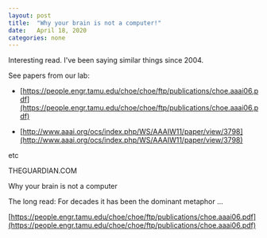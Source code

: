 ```yaml
---
layout: post
title:  "Why your brain is not a computer!"
date:   April 18, 2020
categories: none
---
```




Interesting read. I've been saying similar things since 2004. 




See papers from our lab:

* [https://people.engr.tamu.edu/choe/choe/ftp/publications/choe.aaai06.pdf](https://people.engr.tamu.edu/choe/choe/ftp/publications/choe.aaai06.pdf)

* [http://www.aaai.org/ocs/index.php/WS/AAAIW11/paper/view/3798](http://www.aaai.org/ocs/index.php/WS/AAAIW11/paper/view/3798)

etc





THEGUARDIAN.COM




Why your brain is not a computer

The long read: For decades it has been the dominant metaphor ...


[https://people.engr.tamu.edu/choe/choe/ftp/publications/choe.aaai06.pdf](https://people.engr.tamu.edu/choe/choe/ftp/publications/choe.aaai06.pdf)







 


